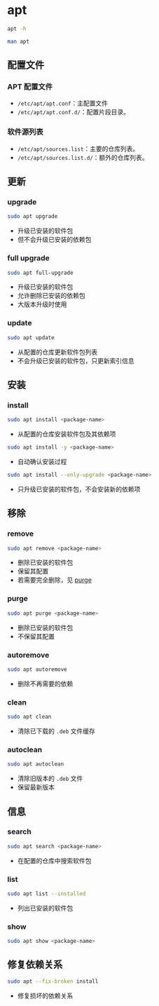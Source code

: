 # apt

```bash
apt -h
```

```bash
man apt
```

## 配置文件

### APT 配置文件

- `/etc/apt/apt.conf`：主配置文件
- `/etc/apt/apt.conf.d/`：配置片段目录。

### 软件源列表

- `/etc/apt/sources.list`：主要的仓库列表。
- `/etc/apt/sources.list.d/`：额外的仓库列表。

## 更新

### upgrade

```bash
sudo apt upgrade
```

- 升级已安装的软件包
- 但不会升级已安装的依赖包

### full upgrade

```bash
sudo apt full-upgrade
```

- 升级已安装的软件包
- 允许删除已安装的依赖包
- 大版本升级时使用

### update

```bash
sudo apt update
```

- 从配置的仓库更新软件包列表
- 不会升级已安装的软件包，只更新索引信息

## 安装

### install

```bash
sudo apt install <package-name>
```

- 从配置的仓库安装软件包及其依赖项

```bash
sudo apt install -y <package-name>
```

- 自动确认安装过程

```bash
sudo apt install --only-upgrade <package-name>
```

- 只升级已安装的软件包，不会安装新的依赖项

## 移除

### remove

```bash
sudo apt remove <package-name>
```

- 删除已安装的软件包
- 保留其配置
- 若需要完全删除，见 [purge](#purge)

### purge

```bash
sudo apt purge <package-name>
```

- 删除已安装的软件包
- 不保留其配置

### autoremove

```bash
sudo apt autoremove
```

- 删除不再需要的依赖

### clean

```bash
sudo apt clean
```

- 清除已下载的 `.deb` 文件缓存

### autoclean

```bash
sudo apt autoclean
```

- 清除旧版本的 `.deb` 文件
- 保留最新版本

## 信息

### search

```bash
sudo apt search <package-name>
```

- 在配置的仓库中搜索软件包

### list

```bash
sudo apt list --installed
```

- 列出已安装的软件包

### show

```bash
sudo apt show <package-name>
```

## 修复依赖关系

```bash
sudo apt --fix-broken install
```

- 修复损坏的依赖关系
